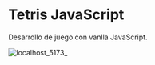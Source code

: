 # Tetris JavaScript
Desarrollo de juego con vanlla JavaScript.

![localhost_5173_](https://github.com/user-attachments/assets/8564e242-39ea-46cc-a996-fbc1a2e8d6bd)
